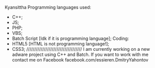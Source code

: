 Kyansittha
Programming languages used:
- C++;
- JS;
- PHP;
- VBS;
- Batch Script [Idk if it is programming language];
Coding:
- HTML5 [HTML is not programming language!];
- CSS3;
///////////////////////////////////
I am currently working on a new adware project using C++ and Batch. If you want to work with me contact me on Facebook facebook.com/essieren.DmitryYahontov
